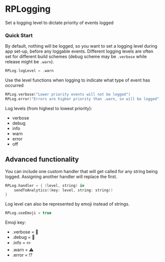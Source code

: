 # RPLogging

Set a logging level to dictate priority of events logged

### Quick Start

By default, nothing will be logged, so you want to set a logging level during app set-up, before any loggable events. Different logging levels are often set for different build schemes (debug scheme may be `.verbose` while release might be `.warn`).
```swift
RPLog.logLevel = .warn
```

Use the level functions when logging to indicate what type of event has occurred
```swift
RPLog.verbose("Lower priority events will not be logged")
RPLog.error("Errors are higher priority than .warn, so will be logged")
```

Log levels (from highest to lowest priority):
- verbose
- debug
- info
- warn
- error
- off

## Advanced functionality

You can include one custom handler that will get called for any string being logged. Assigning another handler will replace the first.

```swift
RPLog.handler = { (level, string) in
    sendToAnalytics((key: level, string: string))
}
```

Log level can also be represented by emoji instead of strings.

```swift
RPLog.useEmoji = true
```

Emoji key:
- .verbose = 📖
- .debug = 🐝
- .info = ✏️
- .warn = ⚠️
- .error = ⁉️

